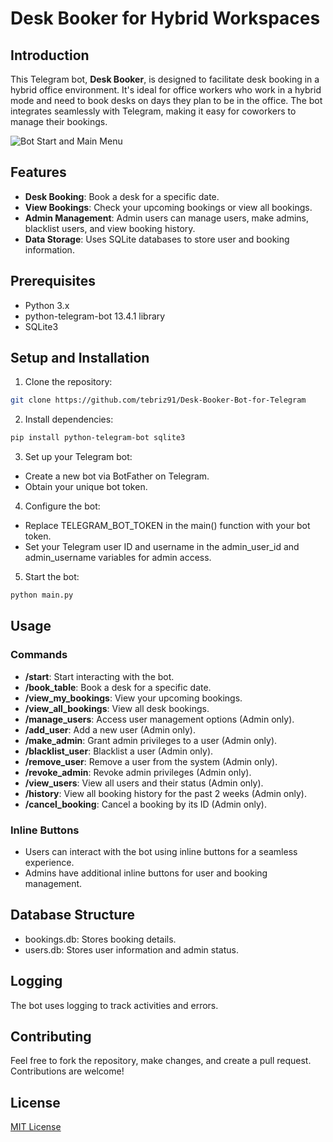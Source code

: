 # Desk Booker for Hybrid Workspaces

## Introduction

This Telegram bot, **Desk Booker**, is designed to facilitate desk booking in a hybrid office environment. It's ideal for office workers who work in a hybrid mode and need to book desks on days they plan to be in the office. The bot integrates seamlessly with Telegram, making it easy for coworkers to manage their bookings.

![Bot Start and Main Menu](link-to-image)

## Features
- **Desk Booking**: Book a desk for a specific date.
- **View Bookings**: Check your upcoming bookings or view all bookings.
- **Admin Management**: Admin users can manage users, make admins, blacklist users, and view booking history.
- **Data Storage**: Uses SQLite databases to store user and booking information.

## Prerequisites

- Python 3.x
- python-telegram-bot 13.4.1 library
- SQLite3

## Setup and Installation

1. Clone the repository:
```bash
git clone https://github.com/tebriz91/Desk-Booker-Bot-for-Telegram
```
2. Install dependencies:
```bash
pip install python-telegram-bot sqlite3
```
3. Set up your Telegram bot:
- Create a new bot via BotFather on Telegram.
- Obtain your unique bot token.
4. Configure the bot:
- Replace TELEGRAM_BOT_TOKEN in the main() function with your bot token.
- Set your Telegram user ID and username in the admin_user_id and admin_username variables for admin access.
5. Start the bot:
```bash
python main.py
```

## Usage

### Commands

- **/start**: Start interacting with the bot.
- **/book_table**: Book a desk for a specific date.
- **/view_my_bookings**: View your upcoming bookings.
- **/view_all_bookings**: View all desk bookings.
- **/manage_users**: Access user management options (Admin only).
- **/add_user**: Add a new user (Admin only).
- **/make_admin**: Grant admin privileges to a user (Admin only).
- **/blacklist_user**: Blacklist a user (Admin only).
- **/remove_user**: Remove a user from the system (Admin only).
- **/revoke_admin**: Revoke admin privileges (Admin only).
- **/view_users**: View all users and their status (Admin only).
- **/history**: View all booking history for the past 2 weeks (Admin only).
- **/cancel_booking**: Cancel a booking by its ID (Admin only).

### Inline Buttons

- Users can interact with the bot using inline buttons for a seamless experience.
- Admins have additional inline buttons for user and booking management.

## Database Structure

- bookings.db: Stores booking details.
- users.db: Stores user information and admin status.

## Logging

The bot uses logging to track activities and errors.

## Contributing
Feel free to fork the repository, make changes, and create a pull request. Contributions are welcome!

## License

[MIT License](https://github.com/git/git-scm.com/blob/main/MIT-LICENSE.txt)
